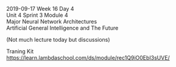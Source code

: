 2019-09-17 Week 16 Day 4  
Unit 4 Sprint 3 Module 4  
Major Neural Network Architectures   
Artificial General Intelligence and The Future    

(Not much lecture today but discussions)   

Traning Kit   
https://learn.lambdaschool.com/ds/module/rec1Q9iO0EbI3sUVE/       
